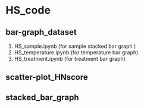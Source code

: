 # HS_code


## bar-graph_dataset

1. HS_sample.ipynb (for sample stacked bar graph )
2. HS_temperature.ipynb (for temperature bar graph)
3. HS_treatment.ipynb (for treatment bar graph)


## scatter-plot_HNscore


## stacked_bar_graph
